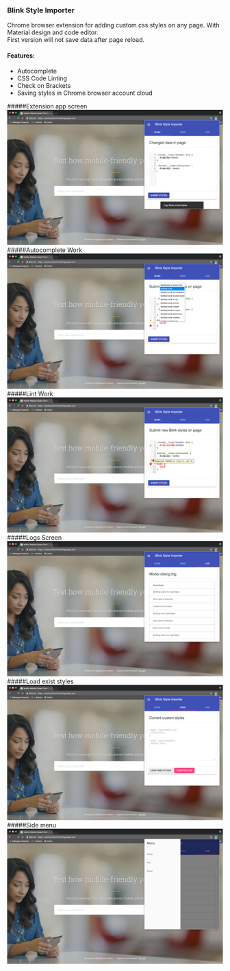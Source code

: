 ### Blink Style Importer
Chrome browser extension for adding custom css styles on any page.
With Material design and code editor.   
First version will not save data after page reload.
#### Features:
* Autocomplete
* CSS Code Linting
* Check on Brackets
* Saving styles in Chrome browser account cloud

#####Extension app screen
![Extension app screen](img/screenshots/screen-one.jpg)
#####Autocomplete Work
![Autocomplete screen](img/screenshots/screen-autocomplete.jpg)
#####Lint Work
![Linting screen](img/screenshots/screen-lint.jpg)
#####Logs Screen
![Log screen](img/screenshots/screen-log.jpg)
#####Load exist styles
![Load exist styles screen](img/screenshots/screen-current-styles.jpg)
#####Side menu
![Side menu screen](img/screenshots/screen-menu.jpg)